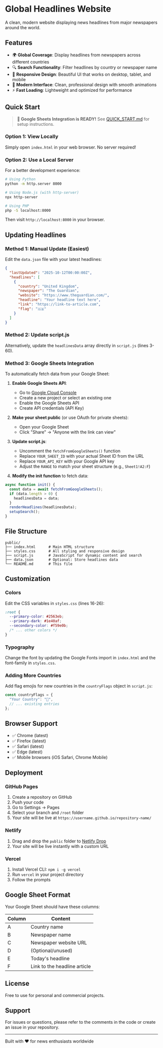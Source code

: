 # Global Headlines Website

A clean, modern website displaying news headlines from major newspapers around the world.

## Features

- 🌍 **Global Coverage**: Display headlines from newspapers across different countries
- 🔍 **Search Functionality**: Filter headlines by country or newspaper name
- 📱 **Responsive Design**: Beautiful UI that works on desktop, tablet, and mobile
- 🎨 **Modern Interface**: Clean, professional design with smooth animations
- ⚡ **Fast Loading**: Lightweight and optimized for performance

## Quick Start

> **🎉 Google Sheets Integration is READY!** See [QUICK_START.md](QUICK_START.md) for setup instructions.

### Option 1: View Locally

Simply open `index.html` in your web browser. No server required!

### Option 2: Use a Local Server

For a better development experience:

```bash
# Using Python
python -m http.server 8000

# Using Node.js (with http-server)
npx http-server

# Using PHP
php -S localhost:8000
```

Then visit `http://localhost:8000` in your browser.

## Updating Headlines

### Method 1: Manual Update (Easiest)

Edit the `data.json` file with your latest headlines:

```json
{
  "lastUpdated": "2025-10-12T00:00:00Z",
  "headlines": [
    {
      "country": "United Kingdom",
      "newspaper": "The Guardian",
      "website": "https://www.theguardian.com/",
      "headline": "Your headline text here",
      "link": "https://link-to-article.com",
      "flag": "🇬🇧"
    }
  ]
}
```

### Method 2: Update script.js

Alternatively, update the `headlinesData` array directly in `script.js` (lines 3-60).

### Method 3: Google Sheets Integration

To automatically fetch data from your Google Sheet:

1. **Enable Google Sheets API**:

   - Go to [Google Cloud Console](https://console.cloud.google.com/)
   - Create a new project or select an existing one
   - Enable the Google Sheets API
   - Create API credentials (API Key)

2. **Make your sheet public** (or use OAuth for private sheets):

   - Open your Google Sheet
   - Click "Share" → "Anyone with the link can view"

3. **Update script.js**:

   - Uncomment the `fetchFromGoogleSheets()` function
   - Replace `YOUR_SHEET_ID` with your actual Sheet ID from the URL
   - Replace `YOUR_API_KEY` with your Google API key
   - Adjust the `RANGE` to match your sheet structure (e.g., `Sheet1!A2:F`)

4. **Modify the init function** to fetch data:

```javascript
async function init() {
  const data = await fetchFromGoogleSheets();
  if (data.length > 0) {
    headlinesData = data;
  }
  renderHeadlines(headlinesData);
  setupSearch();
}
```

## File Structure

```
public/
├── index.html      # Main HTML structure
├── styles.css      # All styling and responsive design
├── script.js       # JavaScript for dynamic content and search
├── data.json       # Optional: Store headlines data
└── README.md       # This file
```

## Customization

### Colors

Edit the CSS variables in `styles.css` (lines 16-26):

```css
:root {
  --primary-color: #2563eb;
  --primary-dark: #1e40af;
  --secondary-color: #f59e0b;
  /* ... other colors */
}
```

### Typography

Change the font by updating the Google Fonts import in `index.html` and the font-family in `styles.css`.

### Adding More Countries

Add flag emojis for new countries in the `countryFlags` object in `script.js`:

```javascript
const countryFlags = {
  "Your Country": "🏁",
  // ... existing entries
};
```

## Browser Support

- ✅ Chrome (latest)
- ✅ Firefox (latest)
- ✅ Safari (latest)
- ✅ Edge (latest)
- ✅ Mobile browsers (iOS Safari, Chrome Mobile)

## Deployment

### GitHub Pages

1. Create a repository on GitHub
2. Push your code
3. Go to Settings → Pages
4. Select your branch and `/root` folder
5. Your site will be live at `https://username.github.io/repository-name/`

### Netlify

1. Drag and drop the `public` folder to [Netlify Drop](https://app.netlify.com/drop)
2. Your site will be live instantly with a custom URL

### Vercel

1. Install Vercel CLI: `npm i -g vercel`
2. Run `vercel` in your project directory
3. Follow the prompts

## Google Sheet Format

Your Google Sheet should have these columns:

| Column | Content                      |
| ------ | ---------------------------- |
| A      | Country name                 |
| B      | Newspaper name               |
| C      | Newspaper website URL        |
| D      | (Optional/unused)            |
| E      | Today's headline             |
| F      | Link to the headline article |

## License

Free to use for personal and commercial projects.

## Support

For issues or questions, please refer to the comments in the code or create an issue in your repository.

---

Built with ❤️ for news enthusiasts worldwide
